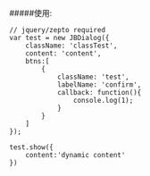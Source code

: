 #####使用:

    // jquery/zepto required
    var test = new JBDialog({
        className: 'classTest',
        content: 'content',
        btns:[
            {
                className: 'test',
                labelName: 'confirm',
                callback: function(){
                    console.log(1);
                }
            }
        ]
    });

    test.show({
        content:'dynamic content'
    })

